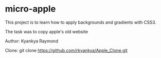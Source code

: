# micro-apple

This project is to learn how to apply backgrounds and gradients with CSS3.

The task was to copy apple's old website

Author: Kyankya Raymond

Clone: git clone https://github.com/rkyankya/Apple_Clone.git

